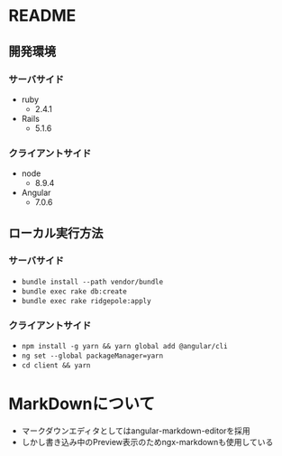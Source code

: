 # README

## 開発環境

### サーバサイド
* ruby
  * 2.4.1
* Rails
  * 5.1.6

### クライアントサイド
* node
  * 8.9.4
* Angular
  * 7.0.6

## ローカル実行方法
### サーバサイド
* `bundle install --path vendor/bundle`
* `bundle exec rake db:create`
* `bundle exec rake ridgepole:apply`

### クライアントサイド
* `npm install -g yarn && yarn global add @angular/cli`
* `ng set --global packageManager=yarn`
* `cd client && yarn`

# MarkDownについて
- マークダウンエディタとしてはangular-markdown-editorを採用
- しかし書き込み中のPreview表示のためngx-markdownも使用している